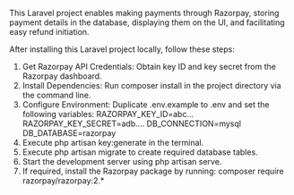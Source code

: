 This Laravel project enables making payments through Razorpay, storing payment details in the database, displaying them on the UI, and facilitating easy refund initiation.

After installing this Laravel project locally, follow these steps:

1) Get Razorpay API Credentials: Obtain key ID and key secret from the Razorpay dashboard.
2) Install Dependencies: Run composer install in the project directory via the command line.
3) Configure Environment: Duplicate .env.example to .env and set the following variables:
       RAZORPAY_KEY_ID=abc...
       RAZORPAY_KEY_SECRET=adb....
       DB_CONNECTION=mysql
       DB_DATABASE=razorpay
4) Execute php artisan key:generate in the terminal.
5) Execute php artisan migrate to create required database tables.
6) Start the development server using php artisan serve.
7) If required, install the Razorpay package by running:
       composer require razorpay/razorpay:2.*

